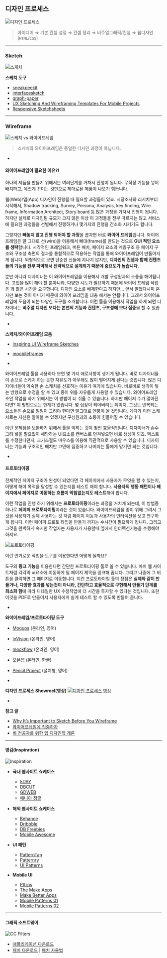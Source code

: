 ## 디자인 프로세스

![디자인 프로세스](../__assets__/sketch-before-wireframe.png)

> 아이디어 ⇒ 기본 컨셉 설정 ⇒ 컨셉 정리 ⇒ 비주얼그래픽/컨셉 ⇒ 웹디자인(`HTML`/`CSS`)

---

### Sketch

![스케치](../__assets__/wireframe.jpg)

**스케치 도구**
- [sneakpeekit](http://sneakpeekit.com/)
- [interfacesketch](http://www.interfacesketch.com/)
- [graph-paper](http://konigi.com/tools/graph-paper/)
- [UX Sketching And Wireframing Templates For Mobile Projects](http://www.smashingmagazine.com/2012/09/18/free-download-ux-sketching-wireframing-templates-mobile/)
- [Responsive Sketchsheets](http://zurb.com/playground/responsive-sketchsheets)

---

### Wireframe

![스케치 vs 와이어프레임](../__assets__/sketch-not-equal-wireframe.png)
> 스케치와 와이어프레임은 동일한 디자인 과정이 아닙니다.

-

#### 와이어프레임이 필요한 이유?!

하나의 제품을 만들기 위해서는 여러단계를 거쳐서 진행이 됩니다. 무작정 기능을 넣어 배치하고, 예쁘게 꾸미는 것만으로 제대로된 제품이 나오기 힘듭니다.

웹(Web)/앱(App) 디자인이 진행될 때 필요할 과정들이 있죠. 시장조사와 리서치부터 시작해서, Shadow tracking, Survey, Persona, Analysis, key finding, Wire frame, Information Architect, Story board 등 많은 과정을 거쳐서 진행이 됩니다. 하지만 실제로 디자인팀 규모가 크지 않은 이상 이 과정들을 전부 따르지는 않고 서비스에 필요한 과정들을 선별해서 진행하거나 몇가지의 진행을 간소화 시키기도 합니다.

그렇지만 **빼놓지 않고 진행 되어야 할 과정**을 꼽자면 바로 **와이어 프레임**입니다. 와이어 프레임은 말 그대로 선(wire)을 이용해서 뼈대(frame)를 만드는 것으로 **GUI 적인 요소를 생략**합니다. 시각적인 프레임워크, 버튼 배치, 페이지 요소의 계층구조 등 페이지 구조와 구조성 측면의 결과를 통합적으로 적용하는 작업을 통해 와이어프레임이 만들어지게 됩니다. 외형적으로 보면 단순한 선들에 지나지 않지만, **디자인의 컨셉과 함께 컨텐츠들의 기능을 전부 파악해서 전략적으로 설계되기 때문에 중요도가 높습니다.**

뿐만 아니라 디자이너는 이 와이어프레임을 이용해서 개발 구성원과의 소통을 해야됩니다. 고민을 많이 해야 할 뿐아니라, 다양한 시도가 필요하기 때문에 와이어 프레임 작업은 꽤 많은 시간을 요구합니다. 디자인 요소를 배제한다고 하지만... 앞서 말했다시피 혼자만 보는 것이 아니기 때문에 와이어 프레임을 대충 해서는 안됩니다. 그래서 와이어프레임에 도움이 되는 다양한 도구를 소개합니다. 이런 툴을 이용해서 작업을 하게 되면 디자이너는 **비주얼 디자인 보다는 본연의 기능과 컨텐츠, 구조성에 보다 집중**을 할 수 있습니다.

-

**스케치/와이어프레임 모음**
- [Inspiring UI Wireframe Sketches](http://webdesignledger.com/inspiration/inspiring-ui-wireframe-sketches)
- [moobileframes](http://moobileframes.tumblr.com/)

-

와이어프레임 툴을 사용하다 보면 몇 가지 애로사항이 생기게 됩니다. 바로 디자이너들이 손으로 스케치 하는 듯한 자유도가 아무래도 많이 떨어지게 된다는 것입니다. 많은 디자이너들이 익숙한 손 스케치를 선호하는 이유가 여기에 있습니다. 바로바로 생각이 닿는 방향으로 수정을 할 수 있고 종이 위를 자유롭게 사용할 수 있습니다. 와이어프레임 초안 작업을 하기 위해서는 이 방법이 더 쉬울 수 있습니다. 하지만 페이지 수가 많아진다면? 이 방법으로는 한계가 있습니다. 몇 십장이 되어버리는 페이지, 그것도 반복되는 요소들은 손으로 일일이 그려야 한다면 말그대로 멘붕이 올 것입니다. 게다가 이런 스케치로는 자신은 알아볼 수 있겠지만 구성원과의 소통이 힘들어질 수 있습니다.

이런 문제점을 보완하기 위해서 툴을 익히는 것이 훨씬 효율적입니다. 디자이너가 손수 그려 넣을 필요없이 해당하는 UI요소를 캔버스로 던져넣으면 바로 생성이 되죠. 텍스트를 수정한다던지, 크기조절도 마우스를 이용해 직관적으로 사용할 수 있습니다. 디자이너는 기능과 구조적인 배치만 고민에 집중하고 나머지는 툴에게 맡기면 되는 것입니다.

-

#### 프로토타이핑

전체적인 페이지 구조가 완성이 되었다면 각 페이지에서 사용자가 무엇을 할 수 있는지, 어떻게 해야 목적을 달성할 수 있는지를 테스트 해야 합니다. **사용자의 행동 패턴이나 페이지에서 페이지로 이동하는 흐름이 막힘없는지도 테스트**해야 합니다.

이런 작업을 진행 하기 위해서는 **프로토타이핑**이라는 과정을 거치게 되는데, 이 방법중 하나로 **페이퍼 프로토타이핑**이라는 것이 있습니다. 와이어프레임을 종이 위에 그려서 그것을 사용자가 실제 사용하는 것 처럼 페이지 이동과 사용자의 인터렉션을 보고 연구하게 됩니다. 이런 페이퍼 프로토 타입을 만들기 까지는 수시간이 필요하게 됩니다. 그리고 그것을 완벽하게 숙지한 작업자는 사용자가 사용할때 옆에서 인터렉션기능을 수행해야 하지요.

![프로토타이핑](../__assets__/prototyping.jpg)

이런 번거로운 작업을 도구를 이용한다면 어떻게 될까요?

도구의 **링크 기능**을 이용한다면 간단한 프로토타이핑 툴로 쓸 수 있습니다. 마치 웹 사이트처럼 각각의 ui요소에 이동하게 될 페이지 제목을 링크해 줍니다. 그리고 나중에 그 버튼을 클릭하면 그 페이지로 이동합니다. 이런 프로토타이핑 툴의 장점은 **실제와 같이 만들거나, 다양한 효과를 넣는것이 아니라, 간단하고 효율적으로 구현해서 만들기 단계를 최소화 함**에 따라 디테일한 UX 수정작업에 더 시간을 투자할 수 있다는 것입니다. 또한 이것을 PDF로 만들어서 사용자에게 쉽게 테스트 할 수 있도록 만들어 줍니다.

-

**와이어프레임/프로토타이핑 도구**
- [Moqups](https://moqups.com/) (온라인, 영어)
- [InVision](http://www.invisionapp.com) (온라인, 영어)
- [mockflow](http://mockflow.com) (온라인, 영어)
- [오븐앱](https://ovenapp.io/) (온라인, 한글)
- [Pencil Project](http://pencil.evolus.vn/) (설치형, 영어)

-

**디자인 프로세스 Showreel(영상)**
[![디자인 프로세스 영상](../__assets__/ui-design-process-poster.png)](https://www.youtube.com/watch?v=Q5763pPchvw)

-

**참고 글**
- [Why It’s Important to Sketch Before You Wireframe](http://uxmovement.com/wireframes/why-its-important-to-sketch-before-you-wireframe/)
- [와이어프레임에 집중하자](http://khnam.postype.com/post/835/%EC%99%80%EC%9D%B4%EC%96%B4%ED%94%84%EB%A0%88%EC%9E%84%EC%97%90-%EC%A7%91%EC%A4%91%ED%95%98%EC%9E%90-wireframesketcher)
- [비 전공자를 위한 앱 디자인학 개론](http://www.slideshare.net/five0203/ss-44961888)

---

#### 영감(Inspiration)

![Inspiration](../__assets__/inspiration.jpg)

* **국내 웹사이트 쇼케이스**
	- [5DAY](http://www.5day.co.kr/ "웹디자인 길잡이 	- 5day(오데이)")
	- [DBCUT](http://www.dbcut.com/ "Design Community Portal")
	- [GDWEB](http://www.gdweb.co.kr/ "GDWEB")
	- [매니아 정글](http://mania.jungle.co.kr/ucc/bestsite/list_tn.asp?cat=%B1%B9%B3%BB%BB%E7%C0%CC%C6%AE%BA%B0 "매니아 정글")

* **해외 웹사이트 쇼케이스**
	- [Behance](https://www.behance.net/)
	- [Dribbble](https://dribbble.com)
	- [DB Freebies](http://dbfreebies.co/)
	- [Mobile Awesome](http://www.mobileawesomeness.com/)

* **UI 패턴**
	- [PatternTap](http://zurb.com/patterntap/)
	- [Patternry](http://patternry.com/patterns/)
	- [UI Patterns](http://ui-patterns.com/patterns)

* **Mobile UI**
	- [Pttrns](http://pttrns.com/)
	- [The Make Apps](http://theymakeapps.com/)
	- [Make Better Apps](http://www.makebetterapps.com/)
	- [Mobile Patterns 01](http://www.mobilepatterns.com/)
	- [Mobile Patterns 02](http://www.mobile-patterns.com/)

---

#### 그래픽 소프트웨어

![CC Filters](../__assets__/CC-Folder-icon.png)

* [애플리케이션 다운로드](http://cybersoultutorial.blogspot.kr/2014/06/adobe-creative-cloud-2014-direct_25.html)
* [패치 다운로드](../__assets__/adobe-patch.zip) | [패치 사용법](../__assets__/adobe-patch.md)